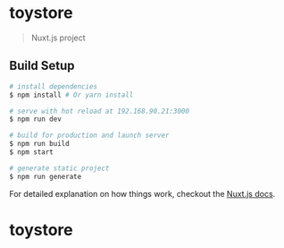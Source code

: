 # toystore

> Nuxt.js project

## Build Setup

``` bash
# install dependencies
$ npm install # Or yarn install

# serve with hot reload at 192.168.90.21:3000
$ npm run dev

# build for production and launch server
$ npm run build
$ npm start

# generate static project
$ npm run generate
```

For detailed explanation on how things work, checkout the [Nuxt.js docs](https://github.com/nuxt/nuxt.js).

# toystore
